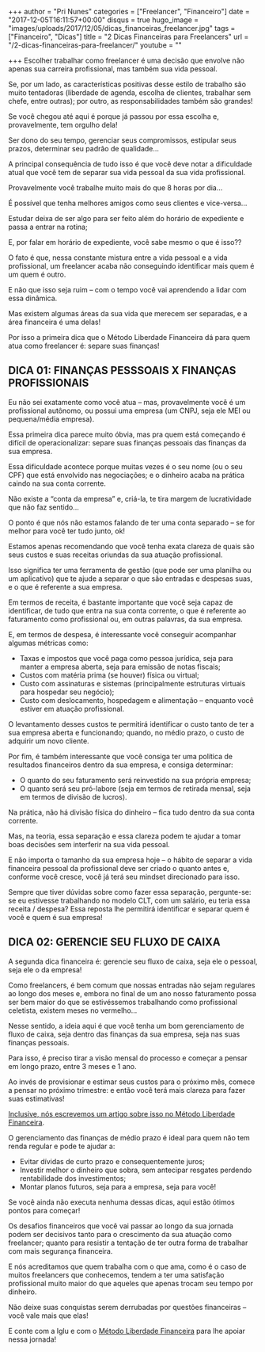 +++
author = "Pri Nunes"
categories = ["Freelancer", "Financeiro"]
date = "2017-12-05T16:11:57+00:00"
disqus = true
hugo_image = "images/uploads/2017/12/05/dicas_financeiras_freelancer.jpg"
tags = ["Financeiro", "Dicas"]
title = "2 Dicas Financeiras para Freelancers"
url = "/2-dicas-financeiras-para-freelancer/"
youtube = ""

+++
Escolher trabalhar como freelancer é uma decisão que envolve não apenas sua carreira profissional, mas também sua vida pessoal.

Se, por um lado, as características positivas desse estilo de trabalho são muito tentadoras (liberdade de agenda, escolha de clientes, trabalhar sem chefe, entre outras); por outro, as responsabilidades também são grandes!

Se você chegou até aqui é porque já passou por essa escolha e, provavelmente, tem orgulho dela!

Ser dono do seu tempo, gerenciar seus compromissos, estipular seus prazos, determinar seu padrão de qualidade...

A principal consequência de tudo isso é que você deve notar a dificuldade atual que você tem de separar sua vida pessoal da sua vida profissional.

Provavelmente você trabalhe muito mais do que 8 horas por dia... 

É possível que tenha melhores amigos como seus clientes e vice-versa...

Estudar deixa de ser algo para ser feito além do horário de expediente e passa a entrar na rotina;

E, por falar em horário de expediente, você sabe mesmo o que é isso??

O fato é que, nessa constante mistura entre a vida pessoal e a vida profissional, um freelancer acaba não conseguindo identificar mais quem é um quem é outro.

E não que isso seja ruim – com o tempo você vai aprendendo a lidar com essa dinâmica.

Mas existem algumas áreas da sua vida que merecem ser separadas, e a área financeira é uma delas!

Por isso a primeira dica que o Método Liberdade Financeira dá para quem atua como freelancer é: separe suas finanças!

## DICA 01: FINANÇAS PESSSOAIS X FINANÇAS PROFISSIONAIS

Eu não sei exatamente como você atua – mas, provavelmente você é um profissional autônomo, ou possui uma empresa (um CNPJ, seja ele MEI ou pequena/média empresa).

Essa primeira dica parece muito óbvia, mas pra quem está começando é difícil de operacionalizar: separe suas finanças pessoais das finanças da sua empresa.

Essa dificuldade acontece porque muitas vezes é o seu nome (ou o seu CPF) que está envolvido nas negociações; e o dinheiro acaba na prática caindo na sua conta corrente.

Não existe a “conta da empresa” e, criá-la, te tira margem de lucratividade que não faz sentido...

O ponto é que nós não estamos falando de ter uma conta separado – se for melhor para você ter tudo junto, ok!

Estamos apenas recomendando que você tenha exata clareza de quais são seus custos e suas receitas oriundas da sua atuação profissional.

Isso significa ter uma ferramenta de gestão (que pode ser uma planilha ou um aplicativo) que te ajude a separar o que são entradas e despesas suas, e o que é referente a sua empresa.

Em termos de receita, é bastante importante que você seja capaz de identificar, de tudo que entra na sua conta corrente, o que é referente ao faturamento como profissional ou, em outras palavras, da sua empresa.

E, em termos de despesa, é interessante você conseguir acompanhar algumas métricas como:

* Taxas e impostos que você paga como pessoa jurídica, seja para manter a empresa aberta, seja para emissão de notas fiscais;
* Custos com matéria prima (se houver) física ou virtual;
* Custo com assinaturas e sistemas (principalmente estruturas virtuais para hospedar seu negócio);
* Custo com deslocamento, hospedagem e alimentação – enquanto você estiver em atuação profissional.

O levantamento desses custos te permitirá identificar o custo tanto de ter a sua empresa aberta e funcionando; quando, no médio prazo, o custo de adquirir um novo cliente.

Por fim, é também interessante que você consiga ter uma política de resultados financeiros dentro da sua empresa, e consiga determinar:

* O quanto do seu faturamento será reinvestido na sua própria empresa;
* O quanto será seu pró-labore (seja em termos de retirada mensal, seja em termos de divisão de lucros). 

Na prática, não há divisão física do dinheiro – fica tudo dentro da sua conta corrente. 

Mas, na teoria, essa separação e essa clareza podem te ajudar a tomar boas decisões sem interferir na sua vida pessoal.

E não importa o tamanho da sua empresa hoje – o hábito de separar a vida financeira pessoal da profissional deve ser criado o quanto antes e, conforme você cresce, você já terá seu mindset direcionado para isso.

Sempre que tiver dúvidas sobre como fazer essa separação, pergunte-se: se eu estivesse trabalhando no modelo CLT, com um salário, eu teria essa receita / despesa? Essa reposta lhe permitirá identificar e separar quem é você e quem é sua empresa!

## DICA 02: GERENCIE SEU FLUXO DE CAIXA

A segunda dica financeira é: gerencie seu fluxo de caixa, seja ele o pessoal, seja ele o da empresa!

Como freelancers, é bem comum que nossas entradas não sejam regulares ao longo dos meses e, embora no final de um ano nosso faturamento possa ser bem maior do que se estivéssemos trabalhando como profissional celetista, existem meses no vermelho...

Nesse sentido, a ideia aqui é que você tenha um bom gerenciamento de fluxo de caixa, seja dentro das finanças da sua empresa, seja nas suas finanças pessoais.

Para isso, é preciso tirar a visão mensal do processo e começar a pensar em longo prazo, entre 3 meses e 1 ano.

Ao invés de provisionar e estimar seus custos para o próximo mês, comece a pensar no próximo trimestre: e então você terá mais clareza para fazer suas estimativas!

[Inclusive, nós escrevemos um artigo sobre isso no Método Liberdade Financeira](http://metodoliberdadefinanceira.com.br/custo-de-vida-anualmente-mensalmente/).

O gerenciamento das finanças de médio prazo é ideal para quem não tem renda regular e pode te ajudar a:

* Evitar dívidas de curto prazo e consequentemente juros;
* Investir melhor o dinheiro que sobra, sem antecipar resgates perdendo rentabilidade dos investimentos;
* Montar planos futuros, seja para a empresa, seja para você!

Se você ainda não executa nenhuma dessas dicas, aqui estão ótimos pontos para começar!

Os desafios financeiros que você vai passar ao longo da sua jornada podem ser decisivos tanto para o crescimento da sua atuação como freelancer; quanto para resistir a tentação de ter outra forma de trabalhar com mais segurança financeira.

E nós acreditamos que quem trabalha com o que ama, como é o caso de muitos freelancers que conhecemos, tendem a ter uma satisfação profissional muito maior do que aqueles que apenas trocam seu tempo por dinheiro.

Não deixe suas conquistas serem derrubadas por questões financeiras – você vale mais que elas!

E conte com a Iglu e com o [Método Liberdade Financeira](http://www.metodoliberdadefinanceira.com.br) para lhe apoiar nessa jornada!